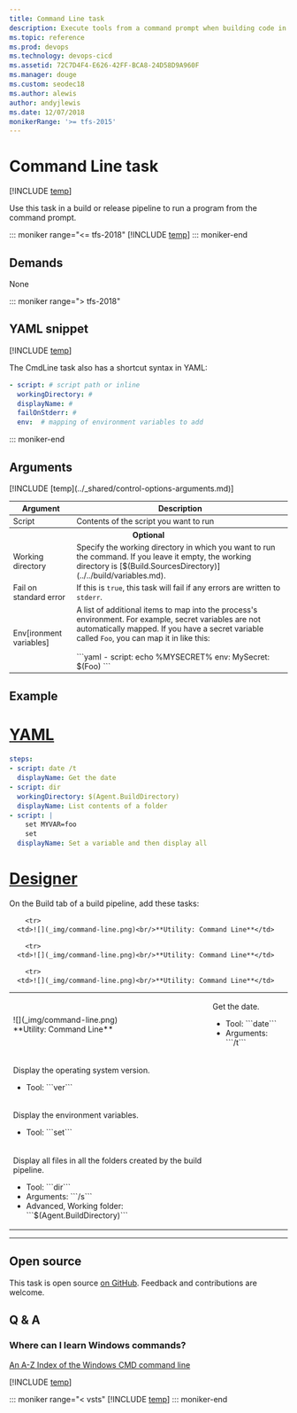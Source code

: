 ```yaml
---
title: Command Line task
description: Execute tools from a command prompt when building code in Azure Pipelines and Team Foundation Server (TFS)
ms.topic: reference
ms.prod: devops
ms.technology: devops-cicd
ms.assetid: 72C7D4F4-E626-42FF-BCA8-24D58D9A960F
ms.manager: douge
ms.custom: seodec18
ms.author: alewis
author: andyjlewis
ms.date: 12/07/2018
monikerRange: '>= tfs-2015'
---
```


# Command Line task

[!INCLUDE [temp](../../_shared/version-tfs-2015-rtm.md)]

Use this task in a build or release pipeline to run a program from the command prompt.

::: moniker range="<= tfs-2018"
[!INCLUDE [temp](../../_shared/concept-rename-note.md)]
::: moniker-end

## Demands

None

::: moniker range="> tfs-2018"
## YAML snippet
[!INCLUDE [temp](../_shared/yaml/CmdLineV2.md)]

The CmdLine task also has a shortcut syntax in YAML:

```yaml
- script: # script path or inline
  workingDirectory: #
  displayName: #
  failOnStderr: #
  env:  # mapping of environment variables to add
```
::: moniker-end

## Arguments

<table>
<thead>
<tr>
<th>Argument</th>
<th>Description</th>
</tr>
</thead>
<tr>
<td>Script</td>
<td>Contents of the script you want to run</td>
</tr>
<tr>
<th colspan="2">Optional</th>
</tr>
<tr>
<td>Working directory</td>
<td>Specify the working directory in which you want to run the command. If you leave it empty, the working directory is [$(Build.SourcesDirectory)](../../build/variables.md).</td>
</tr>
<tr>
<td>Fail on standard error</td>
<td>If this is <code>true</code>, this task will fail if any errors are written to <code>stderr</code>.</td>
</tr>
<tr>
<td>Env[ironment variables]</td>
<td>A list of additional items to map into the process's environment. For example, secret variables are not automatically mapped. If you have a secret variable called <code>Foo</code>, you can map it in like this:<br/><br/>
```yaml
- script: echo %MYSECRET%
  env:
    MySecret: $(Foo)
```
</td>
</tr>
[!INCLUDE [temp](../_shared/control-options-arguments.md)]
</table>

## Example

# [YAML](#tab/yaml)

```yaml
steps:
- script: date /t
  displayName: Get the date
- script: dir
  workingDirectory: $(Agent.BuildDirectory)
  displayName: List contents of a folder
- script: |
    set MYVAR=foo
    set
  displayName: Set a variable and then display all
```

# [Designer](#tab/designer)

On the Build tab of a build pipeline, add these tasks:

<table>
   <tr>
      <td>![](_img/command-line.png)<br/>**Utility: Command Line**
      </td>
<td>
<p>Get the date.</p>
<ul>
<li>Tool: ```date```</li>
 <li>Arguments: ```/t```</li>
</ul>
      </td>
</tr>
   
        <tr>
      <td>![](_img/command-line.png)<br/>**Utility: Command Line**</td>
      
<td>
<p>Display the operating system version.</p>
<ul>
<li>Tool: ```ver```</li>
 </ul>
</td>
        </tr>

   
        <tr>
      <td>![](_img/command-line.png)<br/>**Utility: Command Line**</td>
      
<td>
<p>Display the environment variables.</p>
<ul>
<li>Tool: ```set```</li>
</ul>
</td>
        </tr>

   
        <tr>
      <td>![](_img/command-line.png)<br/>**Utility: Command Line**</td>
      
<td>
<p>Display all files in all the folders created by the build pipeline.</p>
<ul>
<li>Tool: ```dir```</li>
 <li>Arguments: ```/s```</li>
<li>Advanced, Working folder: ```$(Agent.BuildDirectory)```</li>
</ul>
</td>
        </tr>

</table>

---

## Open source

This task is open source [on GitHub](https://github.com/Microsoft/azure-pipelines-tasks). Feedback and contributions are welcome.

## Q & A

<!-- BEGINSECTION class="md-qanda" -->

### Where can I learn Windows commands?

[An A-Z Index of the Windows CMD  command line](http://ss64.com/nt/)

[!INCLUDE [temp](../../_shared/qa-agents.md)]

::: moniker range="< vsts"
[!INCLUDE [temp](../../_shared/qa-versions.md)]
::: moniker-end

<!-- ENDSECTION -->
